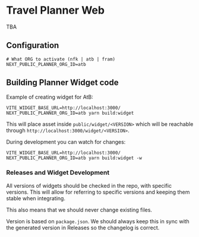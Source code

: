 # Travel Planner Web

TBA

## Configuration

```
# What ORG to activate (nfk | atb | fram)
NEXT_PUBLIC_PLANNER_ORG_ID=atb
```

## Building Planner Widget code

Example of creating widget for AtB:

```
VITE_WIDGET_BASE_URL=http://localhost:3000/ NEXT_PUBLIC_PLANNER_ORG_ID=atb yarn build:widget
```

This will place asset inside `public/widget/<VERSION>` which will be reachable
through `http://localhost:3000/widget/<VERSION>`.

During development you can watch for changes:

```
VITE_WIDGET_BASE_URL=http://localhost:3000/ NEXT_PUBLIC_PLANNER_ORG_ID=atb yarn build:widget -w
```

### Releases and Widget Development

All versions of widgets should be checked in the repo, with specific versions.
This will allow for referring to specific versions and keeping them stable when
integrating.

This also means that we should never change existing files.

Version is based on `package.json`. We should always keep this in sync with the
generated version in Releases so the changelog is correct.
